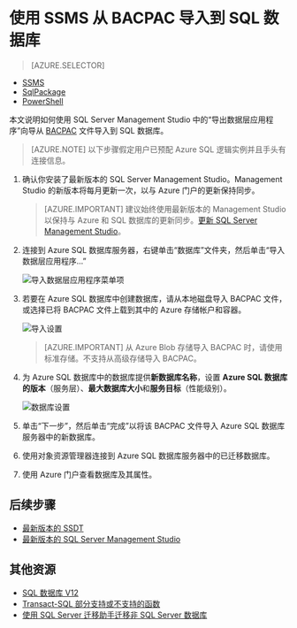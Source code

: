 <properties
   pageTitle="将 SQL Server 数据库迁移到 Azure SQL 数据库"
   description="Azure SQL 数据库, 数据库部署, 数据库迁移, 导入数据库, 导出数据库, 迁移向导"
   services="sql-database"
   documentationCenter=""
   authors="CarlRabeler"
   manager="jhubbard"
   editor=""/>

<tags
   ms.service="sql-database"
   ms.devlang="NA"
   ms.topic="article"
   ms.tgt_pltfrm="NA"
   ms.workload="sqldb-migrate"
   ms.date="08/24/2016"
   wacn.date="10/17/2016"
   ms.author="carlrab"/>  


# 使用 SSMS 从 BACPAC 导入到 SQL 数据库

> [AZURE.SELECTOR]
- [SSMS](/documentation/articles/sql-database-cloud-migrate-compatible-import-bacpac-ssms/)
- [SqlPackage](/documentation/articles/sql-database-cloud-migrate-compatible-import-bacpac-sqlpackage/)
- [PowerShell](/documentation/articles/sql-database-import-powershell/)

本文说明如何使用 SQL Server Management Studio 中的“导出数据层应用程序”向导从 [BACPAC](https://msdn.microsoft.com/zh-cn/library/ee210546.aspx#Anchor_4) 文件导入到 SQL 数据库。

> [AZURE.NOTE] 以下步骤假定用户已预配 Azure SQL 逻辑实例并且手头有连接信息。

1. 确认你安装了最新版本的 SQL Server Management Studio。Management Studio 的新版本将每月更新一次，以与 Azure 门户的更新保持同步。

	 > [AZURE.IMPORTANT] 建议始终使用最新版本的 Management Studio 以保持与 Azure 和 SQL 数据库的更新同步。[更新 SQL Server Management Studio](https://msdn.microsoft.com/zh-cn/library/mt238290.aspx)。

2. 连接到 Azure SQL 数据库服务器，右键单击“数据库”文件夹，然后单击“导入数据层应用程序...”

    ![导入数据层应用程序菜单项](./media/sql-database-cloud-migrate/MigrateUsingBACPAC03.png)  


3.	若要在 Azure SQL 数据库中创建数据库，请从本地磁盘导入 BACPAC 文件，或选择已将 BACPAC 文件上载到其中的 Azure 存储帐户和容器。

    ![导入设置](./media/sql-database-cloud-migrate/MigrateUsingBACPAC04.png)  


	 > [AZURE.IMPORTANT] 从 Azure Blob 存储导入 BACPAC 时，请使用标准存储。不支持从高级存储导入 BACPAC。

4.	为 Azure SQL 数据库中的数据库提供**新数据库名称**，设置 **Azure SQL 数据库的版本**（服务层）、**最大数据库大小**和**服务目标**（性能级别）。

    ![数据库设置](./media/sql-database-cloud-migrate/MigrateUsingBACPAC05.png)

5.	单击“下一步”，然后单击“完成”以将该 BACPAC 文件导入 Azure SQL 数据库服务器中的新数据库。

6. 使用对象资源管理器连接到 Azure SQL 数据库服务器中的已迁移数据库。

6.	使用 Azure 门户查看数据库及其属性。

## 后续步骤

- [最新版本的 SSDT](https://msdn.microsoft.com/zh-cn/library/mt204009.aspx)
- [最新版本的 SQL Server Management Studio](https://msdn.microsoft.com/zh-cn/library/mt238290.aspx)

## 其他资源

- [SQL 数据库 V12](/documentation/articles/sql-database-v12-whats-new/)
- [Transact-SQL 部分支持或不支持的函数](/documentation/articles/sql-database-transact-sql-information/)
- [使用 SQL Server 迁移助手迁移非 SQL Server 数据库](http://blogs.msdn.com/b/ssma/)

<!---HONumber=Mooncake_1010_2016-->